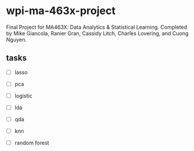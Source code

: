 # wpi-ma-463x-project

Final Project for MA463X: Data Analytics &amp; Statistical Learning. Completed by Mike Giancola, Ranier Gran, Cassidy Litch, Charles Lovering, and Cuong Nguyen.

## tasks

- [ ] lasso
- [ ] pca

- [ ] logistic
- [ ] lda
- [ ] qda
- [ ] knn
- [ ] random forest
